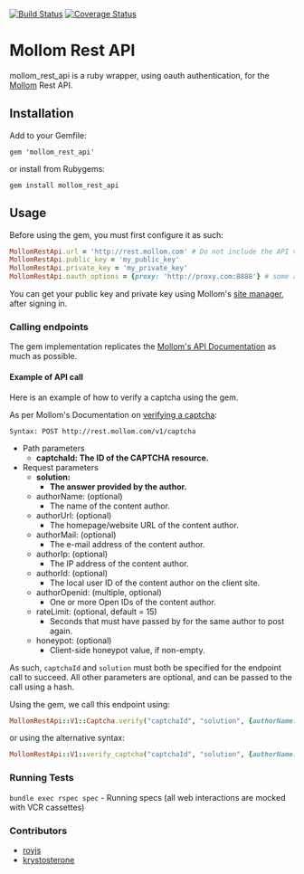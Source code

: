 [![Build Status](https://travis-ci.org/Krystosterone/mollom_rest_api.svg?branch=master)](https://travis-ci.org/Krystosterone/mollom_rest_api)
[![Coverage Status](https://coveralls.io/repos/Krystosterone/mollom_rest_api/badge.png?branch=master)](https://coveralls.io/r/Krystosterone/mollom_rest_api)

# Mollom Rest API

mollom_rest_api is a ruby wrapper, using oauth authentication, for the [Mollom](https://mollom.com) Rest API.

## Installation

Add to your Gemfile:

    gem 'mollom_rest_api'

or install from Rubygems:

    gem install mollom_rest_api

## Usage

Before using the gem, you must first configure it as such:

```ruby
MollomRestApi.url = 'http://rest.mollom.com' # Do not include the API version number
MollomRestApi.public_key = 'my_public_key'
MollomRestApi.private_key = 'my_private_key'
MollomRestApi.oauth_options = {proxy: 'http://proxy.com:8888'} # some additional oauth options
```

You can get your public key and private key using Mollom's [site manager](https://mollom.com/user/130051/site-manager), after signing in.

### Calling endpoints
The gem implementation replicates the [Mollom's API Documentation](https://mollom.com/api) as much as possible.

#### Example of API call

Here is an example of how to verify a captcha using the gem.

As per Mollom's Documentation on [verifying a captcha](https://mollom.com/api#captcha):

```
Syntax: POST http://rest.mollom.com/v1/captcha
```

- Path parameters
  - **captchaId: The ID of the CAPTCHA resource.**
- Request parameters
  - **solution:**
    - **The answer provided by the author.**
  - authorName: (optional)
    - The name of the content author.
  - authorUrl: (optional)
    - The homepage/website URL of the content author.
  - authorMail: (optional)
    - The e-mail address of the content author.
  - authorIp: (optional)
    - The IP address of the content author.
  - authorId: (optional)
    - The local user ID of the content author on the client site.
  - authorOpenid: (multiple, optional)
    - One or more Open IDs of the content author.
  - rateLimit: (optional, default = 15)
     - Seconds that must have passed by for the same author to post again.
  - honeypot: (optional)
     - Client-side honeypot value, if non-empty.

As such, `captchaId` and `solution` must both be specified for the endpoint call to succeed. All other parameters are optional, and can be passed to the call using a hash.

Using the gem, we call this endpoint using:

```ruby
MollomRestApi::V1::Captcha.verify("captchaId", "solution", {authorName: "Bob", ...})
```

or using the alternative syntax:

```ruby
MollomRestApi::V1::verify_captcha("captchaId", "solution", {authorName: "Bob", ...})
```

### Running Tests

`bundle exec rspec spec` - Running specs (all web interactions are mocked with VCR cassettes)

### Contributors
+ [royjs](https://github.com/royjs)
+ [krystosterone](https://github.com/krystosterone)